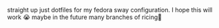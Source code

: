 straight up just dotfiles for my fedora sway configuration. I hope this will work :sob:
maybe in the future many branches of ricing🥀